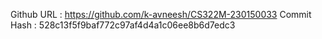 Github URL : https://github.com/k-avneesh/CS322M-230150033
Commit Hash : 528c13f5f9baf772c97af4d4a1c06ee8b6d7edc3
